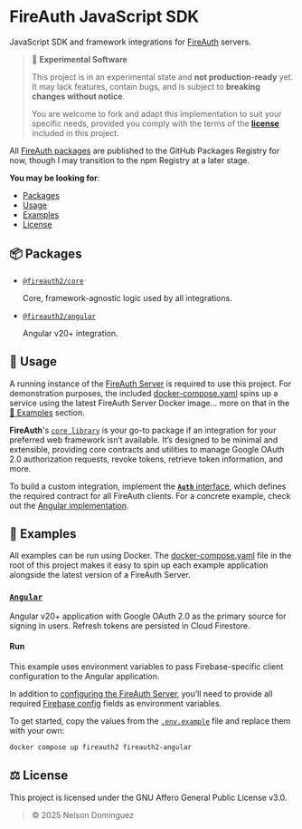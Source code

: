 # FireAuth JavaScript SDK

JavaScript SDK and framework integrations for [FireAuth](https://github.com/fireauth2/fireauth2) servers.

> 🧪 **Experimental Software**
>
> This project is in an experimental state and **not production-ready** yet. It may lack features, contain bugs, and is subject to **breaking changes without notice**.
>
> You are welcome to fork and adapt this implementation to suit your specific needs, provided you comply with the terms of the [**license**](./LICENSE) included in this project.

All [FireAuth packages](#-packages) are published to the GitHub Packages Registry for now, though I may transition to the npm Registry at a later stage.

**You may be looking for**:

- [Packages](#-packages)
- [Usage](#-usage)
- [Examples](#-examples)
- [License](#️-license)

## 📦 Packages

- [`@fireauth2/core`](./packages/core/)

  Core, framework-agnostic logic used by all integrations.

- [`@fireauth2/angular`](./packages/angular/)

  Angular v20+ integration.

## 🚀 Usage

A running instance of the [FireAuth Server](https://github.com/fireauth2/fireauth2) is required to use this project. For demonstration purposes, the included [docker-compose.yaml](./docker-compose.yaml) spins up a service using the latest FireAuth Server Docker image... more on that in the [📌 Examples](#-examples) section.

**FireAuth**'s [`core library`](./packages/core/) is your go-to package if an integration for your preferred web framework isn’t available. It’s designed to be minimal and extensible, providing core contracts and utilities to manage Google OAuth 2.0 authorization requests, revoke tokens, retrieve token information, and more.

To build a custom integration, implement the [**`Auth`** interface](./packages/core/src/lib/contracts/Auth.ts), which defines the required contract for all FireAuth clients. For a concrete example, check out the [Angular implementation](./packages/angular/src/lib/fireauth.service.ts).

## 📌 Examples

All examples can be run using Docker. The [docker-compose.yaml](./docker-compose.yaml) file in the root of this project makes it easy to spin up each example application alongside the latest version of a FireAuth Server.

### [`Angular`](./examples/angular/)

Angular v20+ application with Google OAuth 2.0 as the primary source for signing in users. Refresh tokens are persisted in Cloud Firestore.

#### Run

This example uses environment variables to pass Firebase-specific client configuration to the Angular application.

In addition to [configuring the FireAuth Server](https://github.com/fireauth2/fireauth2?tab=readme-ov-file#2-run), you’ll need to provide all required [Firebase config](https://firebase.google.com/docs/web/learn-more#config-object) fields as environment variables.

To get started, copy the values from the [`.env.example`](./examples/angular/.env.example) file and replace them with your own:

```bash
docker compose up fireauth2 fireauth2-angular
```

## ⚖️ License

This project is licensed under the GNU Affero General Public License v3.0.

> © 2025 Nelson Dominguez
